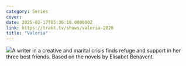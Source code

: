 ```yaml
---
category: Series
cover: 
date: 2025-02-17T05:36:18.000000Z
link: https://trakt.tv/shows/valeria-2020
title: "Valeria"
---
```


![](https://walter-r2.trakt.tv/images/shows/000/160/536/fanarts/thumb/fddb21383c.jpg)A writer in a creative and marital crisis finds refuge and support in her three best friends. Based on the novels by Elisabet Benavent.